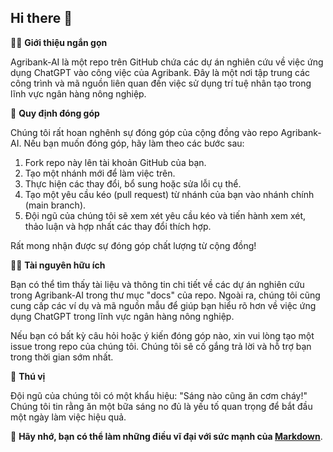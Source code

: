 ## Hi there 👋

🙋‍♀️ **Giới thiệu ngắn gọn**

Agribank-AI là một repo trên GitHub chứa các dự án nghiên cứu về việc ứng dụng ChatGPT vào công việc của Agribank. Đây là một nơi tập trung các công trình và mã nguồn liên quan đến việc sử dụng trí tuệ nhân tạo trong lĩnh vực ngân hàng nông nghiệp.

🌈 **Quy định đóng góp**

Chúng tôi rất hoan nghênh sự đóng góp của cộng đồng vào repo Agribank-AI. Nếu bạn muốn đóng góp, hãy làm theo các bước sau:

1. Fork repo này lên tài khoản GitHub của bạn.
2. Tạo một nhánh mới để làm việc trên.
3. Thực hiện các thay đổi, bổ sung hoặc sửa lỗi cụ thể.
4. Tạo một yêu cầu kéo (pull request) từ nhánh của bạn vào nhánh chính (main branch).
5. Đội ngũ của chúng tôi sẽ xem xét yêu cầu kéo và tiến hành xem xét, thảo luận và hợp nhất các thay đổi thích hợp.

Rất mong nhận được sự đóng góp chất lượng từ cộng đồng!

👩‍💻 **Tài nguyên hữu ích**

Bạn có thể tìm thấy tài liệu và thông tin chi tiết về các dự án nghiên cứu trong Agribank-AI trong thư mục "docs" của repo. Ngoài ra, chúng tôi cũng cung cấp các ví dụ và mã nguồn mẫu để giúp bạn hiểu rõ hơn về việc ứng dụng ChatGPT trong lĩnh vực ngân hàng nông nghiệp.

Nếu bạn có bất kỳ câu hỏi hoặc ý kiến đóng góp nào, xin vui lòng tạo một issue trong repo của chúng tôi. Chúng tôi sẽ cố gắng trả lời và hỗ trợ bạn trong thời gian sớm nhất.

🍿 **Thú vị**

Đội ngũ của chúng tôi có một khẩu hiệu: "Sáng nào cũng ăn cơm cháy!" Chúng tôi tin rằng ăn một bữa sáng no đủ là yếu tố quan trọng để bắt đầu một ngày làm việc hiệu quả.

🧙 **Hãy nhớ, bạn có thể làm những điều vĩ đại với sức mạnh của [Markdown](https://docs.github.com/github/writing-on-github/getting-started-with-writing-and-formatting-on-github/basic-writing-and-formatting-syntax)**.
